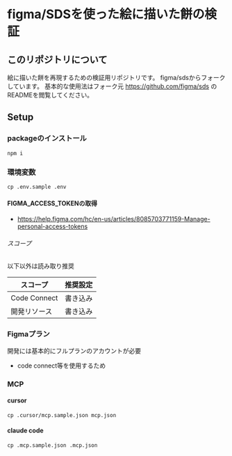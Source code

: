 # figma/SDSを使った絵に描いた餅の検証

## このリポジトリについて
絵に描いた餅を再現するための検証用リポジトリです。
figma/sdsからフォークしています。
基本的な使用法はフォーク元 https://github.com/figma/sds のREADMEを閲覧してください。


## Setup

### packageのインストール
```
npm i
```

### 環境変数
```
cp .env.sample .env
```

#### FIGMA_ACCESS_TOKENの取得
- https://help.figma.com/hc/en-us/articles/8085703771159-Manage-personal-access-tokens

###### スコープ
以下以外は読み取り推奨

| スコープ | 推奨設定 |
|---------|----------|
| Code Connect | 書き込み |
|  開発リソース | 書き込み |



### Figmaプラン
開発には基本的にフルプランのアカウントが必要
- code connect等を使用するため


### MCP

#### cursor

```
cp .cursor/mcp.sample.json mcp.json
```

#### claude code

```
cp .mcp.sample.json .mcp.json
```
